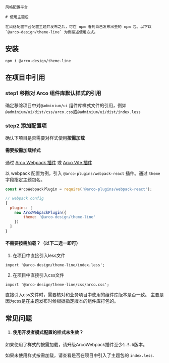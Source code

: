 `````
风格配置平台

# 使用主题包

在风格配置平台配置主题并发布之后，可在 npm 看到自己发布出去的 npm 包。以下以 `@arco-design/theme-line` 为例描述使用方式。
`````

## 安装

```
npm i @arco-design/theme-line
```

## 在项目中引用

### step1 移除对 Arco 组件库默认样式的引用

确定移除项目中对`@adminium/ui` 组件库样式文件的引用，例如 `@adminium/ui/dist/css/arco.css`或`@adminium/ui/dist/index.less`

### step2 添加配置项

确认下项目是否需要对样式使用**按需加载**

#### 需要按需加载样式

通过 [Arco Webpack 插件](https://github.com/arco-design/arco-plugins/blob/main/packages/plugin-webpack-react/README.md) 或 [Arco Vite 插件](https://github.com/arco-design/arco-plugins/blob/main/packages/plugin-vite-react/README.md)

以 webpack 配置为例，引入 `@arco-plugins/webpack-react` 插件。通过 `theme` 字段指定主题包名。

```js
const ArcoWebpackPlugin = require('@arco-plugins/webpack-react');

// webpack config
{
  plugins: [
    new ArcoWebpackPlugin({
        theme: '@arco-design/theme-line'
    })
  ]
}
```

#### 不需要按需加载？（以下二选一即可）

1.  在项目中直接引入less文件

`import '@arco-design/theme-line/index.less';`

2.  在项目中直接引入css文件

`import '@arco-design/theme-line/css/arco.css';`

直接引入css文件时，需要核对和业务项目中使用的组件库版本是否一致。 主要是因为css是在主题发布时候根据指定版本的组件库打包的。

## 常见问题

1. #### 使用开发者模式配置的样式未生效？

如果使用了样式的按需加载，请升级ArcoWebpack插件至少`1.5.0`版本。

如果未使用样式按需加载，请查看是否在项目中引入了主题包的 `index.less`.
